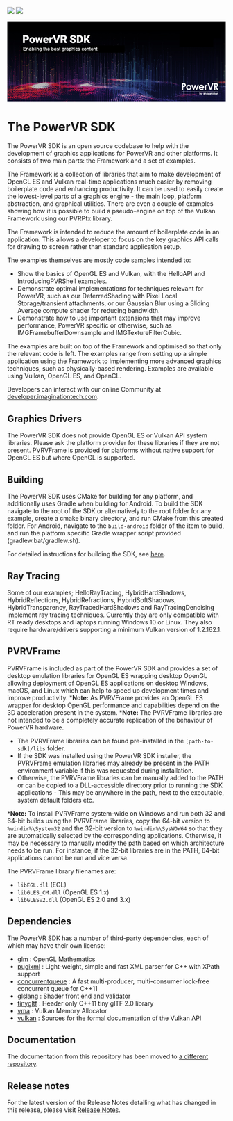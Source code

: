 <p align="left">
    <a href="https://github.com/powervr-graphics/Native_SDK/releases" alt="tag">
        <img src="https://img.shields.io/github/tag-date/powervr-graphics/Native_SDK.svg" /></a>
    <a href="https://github.com/powervr-graphics/Native_SDK/blob/master/LICENSE.md" alt="license">
        <img src="https://img.shields.io/github/license/powervr-graphics/Native_SDK.svg" /></a>
</p>

![Welcome Banner](/docs/images/WelcomeGraphic.png)

The PowerVR SDK
===============

The PowerVR SDK is an open source codebase to help with the development of graphics applications for PowerVR and other platforms.
It consists of two main parts: the Framework and a set of examples.

The Framework is a collection of libraries that aim to make development of OpenGL ES and Vulkan real-time applications much easier by removing boilerplate code and enhancing productivity. It can be used to easily create the lowest-level parts of a graphics engine - the main loop, platform abstraction, and graphical utilities. There are even a couple of 
examples showing how it is possible to build a pseudo-engine on top of the Vulkan Framework using our PVRPfx library.

The Framework is intended to reduce the amount of boilerplate code in an application. This allows a developer to focus on the key graphics API calls for drawing to screen rather than standard application setup.

The examples themselves are mostly code samples intended to:

* Show the basics of OpenGL ES and Vulkan, with the HelloAPI and IntroducingPVRShell examples.
* Demonstrate optimal implementations for techniques relevant for PowerVR, such as our DeferredShading with Pixel Local Storage/transient attachments, or our Gaussian Blur using a Sliding Average compute shader for reducing bandwidth.
* Demonstrate how to use important extensions that may improve performance, PowerVR specific or otherwise, such as IMGFramebufferDownsample and IMGTextureFilterCubic.

The examples are built on top of the Framework and optimised so that only the relevant code is left. The examples range from setting up a simple application using the Framework to implementing more advanced graphics techniques, such as physically-based rendering.
Examples are available using Vulkan, OpenGL ES, and OpenCL.

Developers can interact with our online Community at [developer.imaginationtech.com](https://developer.imaginationtech.com). 


Graphics Drivers
----------------

The PowerVR SDK does not provide OpenGL ES or Vulkan API system libraries. Please ask the platform provider for these libraries if they are not present.
PVRVFrame is provided for platforms without native support for OpenGL ES but where OpenGL is supported.

Building
--------

The PowerVR SDK uses CMake for building for any platform, and additionally uses Gradle when building for Android.
To build the SDK navigate to the root of the SDK or alternatively to the root folder for any example, create a cmake binary directory, and run CMake from this created folder. 
For Android, navigate to the ``build-android`` folder of the item to build, and run the platform specific Gradle wrapper script provided (gradlew.bat/gradlew.sh).

For detailed instructions for building the SDK, see [here](BUILD.md).

Ray Tracing
-----------

Some of our examples; HelloRayTracing, HybridHardShadows, HybridReflections, HybridRefractions, HybridSoftShadows, HybridTransparency, RayTracedHardShadows and RayTracingDenoising implement ray tracing techniques. Currently they are only compatible with RT ready desktops and laptops running Windows 10 or Linux. They also require hardware/drivers supporting a minimum Vulkan version of 1.2.162.1.

PVRVFrame
---------

PVRVFrame is included as part of the PowerVR SDK and provides a set of desktop emulation libraries for OpenGL ES wrapping desktop OpenGL allowing deployment of OpenGL ES applications on desktop Windows, macOS, and Linux which can help to speed up development times and improve productivity.
***Note:** As  PVRVFrame provides an OpenGL ES wrapper for desktop OpenGL performance and capabilities depend on the 3D acceleration present in the system.
***Note:** The PVRVFrame libraries are not intended to be a completely accurate replication of the behaviour of PowerVR hardware.

* The PVRVFrame libraries can be found pre-installed in the ``[path-to-sdk]/libs`` folder.
* If the SDK was installed using the PowerVR SDK installer, the PVRVFrame emulation libraries may already be present in the PATH environment variable if this was requested during installation.
* Otherwise, the PVRVFrame libraries can be manually added to the PATH or can be copied to a DLL-accessible directory prior to running the SDK applications - This may be anywhere in the path, next to the executable, system default folders etc. 

***Note:** To install PVRVFrame system-wide on Windows and run both 32 and 64-bit builds using the PVRVFrame libraries, copy the 64-bit version to ``%windir%\System32`` and the 32-bit version to ``%windir%\SysWOW64`` so that they are automatically selected by the corresponding applications. Otherwise, it may be necessary to manually modify the path based on which architecture needs to be run. For instance, if the 32-bit libraries are in the PATH, 64-bit applications cannot be run and vice versa.

The PVRVFrame library filenames are:

* ``libEGL.dll``     (EGL) 
* ``libGLES_CM.dll`` (OpenGL ES 1.x) 
* ``libGLESv2.dll``  (OpenGL ES 2.0 and 3.x)

Dependencies
------------

The PowerVR SDK has a number of third-party dependencies, each of which may have their own license:

- [glm](https://github.com/g-truc/glm) : OpenGL Mathematics
- [pugixml](https://github.com/zeux/pugixml) : Light-weight, simple and fast XML parser for C++ with XPath support
- [concurrentqueue](https://github.com/cameron314/concurrentqueue) : A fast multi-producer, multi-consumer lock-free concurrent queue for C++11
- [glslang](https://github.com/KhronosGroup/glslang) : Shader front end and validator
- [tinygltf](https://github.com/syoyo/tinygltf) : Header only C++11 tiny glTF 2.0 library
- [vma](https://github.com/GPUOpen-LibrariesAndSDKs/VulkanMemoryAllocator) : Vulkan Memory Allocator
- [vulkan](https://github.com/KhronosGroup/Vulkan-Docs) : Sources for the formal documentation of the Vulkan API

Documentation
----------------

The documentation from this repository has been moved to [a different repository](https://powervr-graphics.github.io/).

Release notes
-------------

For the latest version of the Release Notes detailing what has changed in this release, please visit [Release Notes](https://developer.imaginationtech.com/tools/release-notes/2023-r1/).
